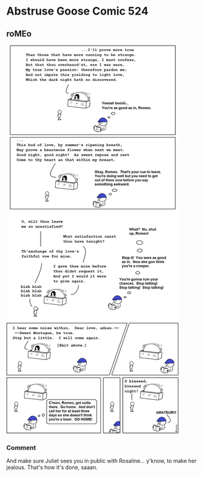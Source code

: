 # Abstruse Goose Comic 524
## roMEo

![image](comics/but_i_would_make_a_great_mercutio.png)
### Comment
And make sure Juliet sees you in public with Rosaline... y'know, to make her jealous. That's how it's done, saaan.
